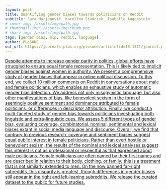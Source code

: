 ```yaml
---
layout: post
title: Quantifying gender biases towards politicians on Reddit
subtitle: Sara Marjanović, Karolina Stańczak, Isabelle Augenstein
# cover-img: /assets/img/path.jpg
# thumbnail-img: /assets/img/thumb.png
# share-img: /assets/img/path.jpg
tags: [gender bias, nlp, reddit, language]
author: PLoSONE
out_url: https://journals.plos.org/plosone/article?id=10.1371/journal.pone.0274317
---
```


[Despite attempts to increase gender parity in politics, global efforts have struggled to ensure equal female representation. This is likely tied to implicit gender biases against women in authority. We present a comprehensive study of gender biases that appear in online political discussion. To this end, we collect 10 million comments on Reddit in conversations about male and female politicians, which enables an exhaustive study of automatic gender bias detection. We address not only misogynistic language, but also other manifestations of bias, like benevolent sexism in the form of seemingly positive sentiment and dominance attributed to female politicians, or differences in descriptor attribution. Finally, we conduct a multi-faceted study of gender bias towards politicians investigating both linguistic and extra-linguistic cues. We assess 5 different types of gender bias, evaluating coverage, combinatorial, nominal, sentimental and lexical biases extant in social media language and discourse. Overall, we find that, contrary to previous research, coverage and sentiment biases suggest equal public interest in female politicians. Rather than overt hostile or benevolent sexism, the results of the nominal and lexical analyses suggest this interest is not as professional or respectful as that expressed about male politicians. Female politicians are often named by their first names and are described in relation to their body, clothing, or family; this is a treatment that is not similarly extended to men. On the now banned far-right subreddits, this disparity is greatest, though differences in gender biases still appear in the right and left-leaning subreddits. We release the curated dataset to the public for future studies.](https://journals.plos.org/plosone/article?id=10.1371/journal.pone.0274317)
